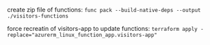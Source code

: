 create zip file of functions: `func pack --build-native-deps --output ./visitors-functions`

force recreatin of visitors-app to update functions: `terraform apply -replace="azurerm_linux_function_app.visitors-app"`